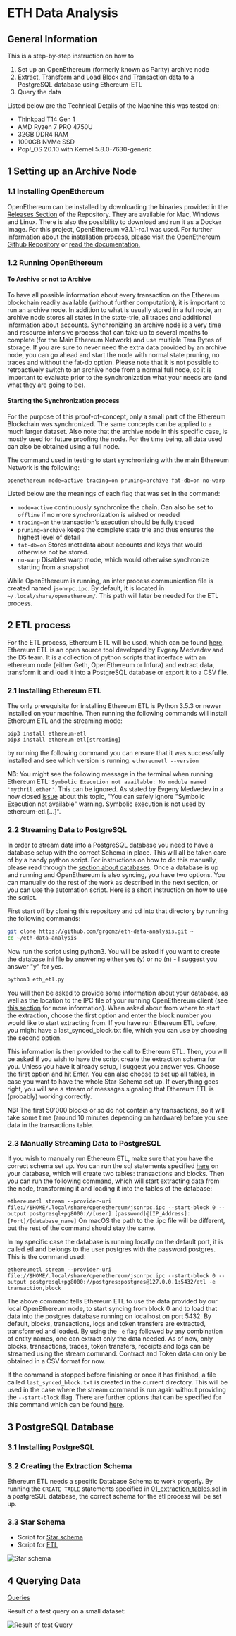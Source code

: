 # ETH Data Analysis

## General Information
This is a step-by-step instruction on how to
1.  Set up an OpenEthereum (formerly known as Parity) archive node
2.  Extract, Transform and Load Block and Transaction data to a PostgreSQL database using Ethereum-ETL
3.  Query the data

Listed below are the Technical Details of the Machine this was tested on:
-   Thinkpad T14 Gen 1
-   AMD Ryzen 7 PRO 4750U
-   32GB DDR4 RAM
-   1000GB NVMe SSD
-   Pop!_OS 20.10 with Kernel 5.8.0-7630-generic


## 1 Setting up an Archive Node
### 1.1 Installing OpenEthereum

OpenEthereum can be installed by downloading the binaries provided in the [Releases Section](https://github.com/openethereum/openethereum/releases) of the Repository. They are available for Mac, Windows and Linux. There is also the possibility to download and run it as a Docker Image. For this project, OpenEthereum v3.1.1-rc.1 was used. For further information about the installation process, please visit the OpenEthereum [Github Repository](https://github.com/openethereum/openethereum) or [read the documentation.](https://openethereum.github.io/)

### 1.2 Running OpenEthereum

#### To Archive or not to Archive
To have all possible information about every transaction on the Ethereum blockchain readily available (without further computation), it is important to run an archive node. In addition to what is usually stored in a full node, an archive node stores all states in the state-trie, all traces and additional information about accounts. Synchronizing an archive node is a very time and resource intensive process that can take up to several months to complete (for the Main Ethereum Network) and use multiple Tera Bytes of storage. If you are sure to never need the extra data provided by an archive node, you can go ahead and start the node with normal state pruning, no traces and without the fat-db option. Please note that it is not possible to retroactively switch to an archive node from a normal full node, so it is important to evaluate prior to the synchronization what your needs are (and what they are going to be). 

#### Starting the Synchronization process
For the purpose of this proof-of-concept, only a small part of the Ethereum Blockchain was synchronized. The same concepts can be applied to a much larger dataset. Also note that the archive node in this specific case, is mostly used for future proofing the node. For the time being, all data used can also be obtained using a full node.

The command used in testing to start synchronizing with the main Ethereum Network is the following:

`openethereum mode=active tracing=on pruning=archive fat-db=on no-warp`

Listed below are the meanings of each flag that was set in the command:

-   `mode=active` continuously synchronize the chain. Can also be set to `offline` if no more synchronization is wished or needed
-   `tracing=on` the transaction&rsquo;s execution should be fully traced
-   `pruning=archive` keeps the complete state trie and thus ensures the highest level of detail
-   `fat-db=on` Stores metadata about accounts and keys that would otherwise not be stored.
-   `no-warp` Disables warp mode, which would otherwise synchronize starting from a snapshot

While OpenEthereum is running, an inter process communication file is created named `jsonrpc.ipc`. By default, it is located in `~/.local/share/openethereum/`. This path will later be needed for the ETL process.

## 2 ETL process

For the ETL process, Ethereum ETL will be used, which can be found [here](https://github.com/blockchain-etl/ethereum-etl). Ethereum ETL is an open source tool developed by Evgeny Medvedev and the D5 team. It is a collection of python scripts that interface with an ethereum node (either Geth, OpenEthereum or Infura) and extract data, transform it and load it into a PostgreSQL database or export it to a CSV file.

### 2.1 Installing Ethereum ETL

The only prerequisite for installing Ethereum ETL is Python 3.5.3 or newer installed on your machine. Then running the following commands will install Ethereum ETL and the streaming mode:
```
pip3 install ethereum-etl
pip3 install ethereum-etl[streaming]
```

by running the following command you can ensure that it was successfully installed and see which version is running:
`ethereumetl --version`

**NB**: You might see the following message in the terminal when running Ethereum ETL: `Symbolic Execution not available: No module named  'mythril.ether'`. This can be ignored. As stated by Evgeny Medvedev in a now closed [issue](https://github.com/blockchain-etl/ethereum-etl/issues/173) about this topic, "You can safely ignore "Symbolic Execution not available" warning. Symbolic execution is not used by ethereum-etl.[...]".

### 2.2 Streaming Data to PostgreSQL

In order to stream data into a PostgreSQL database you need to have a database setup with the correct Schema in place. This will all be taken care of by a handy python script. For instructions on how to do this manually, please read through the [section about databases](https://github.com/grgcmz/eth-data-analysis/blob/main/README.md#3-postgresql-database). Once a database is up and running and OpenEthereum is also syncing, you have two options. You can manually do the rest of the work as described in the next section, or you can use the automation script. Here is a short instruction on how to use the script.

First start off by cloning this repository and cd into that directory by running the following commands:
```bash
git clone https://github.com/grgcmz/eth-data-analysis.git ~
cd ~/eth-data-analysis
```
Now run the script using python3. You will be asked if you want to create the database.ini file by answering either yes (y) or no (n) - I suggest you answer "y" for yes.
```bash
python3 eth_etl.py
```

You will then be asked to provide some information about your database, as well as the location to the IPC file of your running OpenEthereum client (see [this section](https://github.com/grgcmz/eth-data-analysis/blob/main/README.md#starting-the-synchronization-process) for more information). When asked about from where to start the extraction, choose the first option and enter the block number you would like to start extracting from. If you have run Ethereum ETL before, you might have a last_synced_block.txt file, which you can use by choosing the second option. 

This information is then provided to the call to Ethereum ETL. Then, you will be asked if you wish to have the script create the extraction schema for you. Unless you have it already setup, I suggest you answer yes. Choose the first option and hit Enter. You can also choose to set up all tables, in case you want to have the whole Star-Schema set up. If everything goes right, you will see a stream of messages signaling that Ethereum ETL is (probably) working correctly.

**NB:** The first 50'000 blocks or so do not contain any transactions, so it will take some time (around 10 minutes depending on hardware) before you see data in the transactions table. 

### 2.3 Manually Streaming Data to PostgreSQL

If you wish to manually run Ethereum ETL, make sure that you have the correct schema set up. You can run the sql statements specified [here](01_extraction_tables.sql) on your database, which will create two tables: transactions and blocks. Then you can run the following command, which will start extracting data from the node, transforming it and loading it into the tables of the database:

```ethereumetl stream --provider-uri file://$HOME/.local/share/openethereum/jsonrpc.ipc --start-block 0 --output postgresql+pg8000://[user]:[password]@[IP_Address]:[Port]/[database_name]```
On macOS the path to the .ipc file will be different, but the rest of the command should stay the same.

In my specific case the database is running locally on the default port, it is called etl and belongs to the user postgres with the password postgres. This is the command used:

```ethereumetl stream --provider-uri file://$HOME/.local/share/openethereum/jsonrpc.ipc --start-block 0 --output postgresql+pg8000://postgres:postgres@127.0.0.1:5432/etl -e transaction,block```

The above command tells Ethereum ETL to use the data provided by our local OpenEthereum node, to start syncing from block 0 and to load that data into the postgres database running on localhost on port 5432. By default, blocks, transactions, logs and token transfers are extracted, transformed and loaded. By using the `-e` flag followed by any combination of entity names, one can extract only the data needed. As of now, only blocks, transactions, traces, token transfers, receipts and logs can be streamed using the stream command. Contract and Token data can only be obtained in a CSV format for now.

If the command is stopped before finishing or once it has finished, a file called `last_synced_block.txt` is created in the current directory. This will be used in the case where the stream command is run again without providing the `--start-block` flag. There are further options that can be specified for this command which can be found [here](https://github.com/blockchain-etl/ethereum-etl/blob/develop/docs/commands.md#stream).

## 3 PostgreSQL Database
### 3.1 Installing PostgreSQL

### 3.2 Creating the Extraction Schema
Ethereum ETL needs a specific Database Schema to work properly. By running the `CREATE TABLE` statements specified in [01_extraction_tables.sql](/sql_scripts/01_extraction_tables.sql) in a postgreSQL database, the correct schema for the etl process will be set up.

### 3.3 Star Schema
- Script for [Star schema](/sql_scripts/02_star_schema.sql)
- Script for [ETL](/sql_scripts/03_etl.sql)

![Star schema](/images/star_schema.png)

## 4 Querying Data
[Queries](/sql_scripts/queries.sql)

Result of a test query on a small dataset:

![Result of test Query](/images/results_query_weekday.png)
